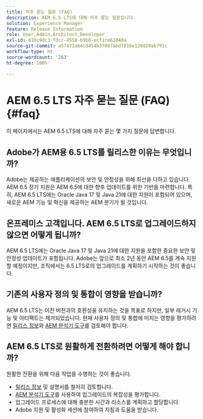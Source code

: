 ```yaml
---
title: 자주 묻는 질문 (FAQ)
description: AEM 6.5 LTS에 대해 자주 묻는 질문입니다.
solution: Experience Manager
feature: Release Information
role: User,Admin,Architect,Developer
exl-id: d18c9dc3-fdcc-4558-b9b6-ecf1ce61048a
source-git-commit: a57a71a64cd454b37087abdf01be120d20ab791c
workflow-type: ht
source-wordcount: '263'
ht-degree: 100%

---
```


# AEM 6.5 LTS 자주 묻는 질문 (FAQ) {#faq}

이 페이지에서는 AEM 6.5 LTS에 대해 자주 묻는 몇 가지 질문에 답변합니다.

## Adobe가 AEM용 6.5 LTS를 릴리스한 이유는 무엇입니까?

Adobe는 제공하는 애플리케이션의 보안 및 안정성을 위해 최선을 다하고 있습니다. AEM 6.5 장기 지원은 AEM 6.5에 대한 향후 업데이트를 위한 기반을 마련합니다. 특히, AEM 6.5 LTS에는 Oracle Java 17 및 Java 21에 대한 지원이 포함되어 있으며, 새로운 AEM 기능 및 혁신을 제공하는 AEM 분기가 될 것입니다.

## 온프레미스 고객입니다. AEM 6.5 LTS로 업그레이드하지 않으면 어떻게 됩니까?

AEM 6.5 LTS에는 Oracle Java 17 및 Java 21에 대한 지원을 포함한 중요한 보안 및 안정성 업데이트가 포함됩니다. Adobe는 앞으로 최소 2년 동안 AEM 6.5를 계속 지원할 예정이지만, 조직에서는 6.5 LTS로의 업그레이드를 계획하기 시작하는 것이 좋습니다.

## 기존의 사용자 정의 및 통합이 영향을 받습니까?

AEM 6.5 LTS는 이전 버전과의 호환성을 유지하는 것을 목표로 하지만, 일부 레거시 기능 및 아티팩트는 제거되었습니다.
현재 사용자 정의 및 통합에 미치는 영향을 평가하려면 [릴리스 정보](/help/release-notes/release-notes.md#deprecated-and-removed-features)와 [AEM 분석기 도구](/help/sites-deploying/aem-analyzer.md)를 검토해야 합니다.

## AEM 6.5 LTS로 원활하게 전환하려면 어떻게 해야 합니까?

원활한 전환을 위해 다음 작업을 수행하는 것이 좋습니다.

* [릴리스 정보](/help/release-notes/release-notes.md) 및 설명서를 철저히 검토합니다.
* [AEM 분석기 도구](/help/sites-deploying/aem-analyzer.md)를 사용하여 업그레이드의 복잡성을 평가합니다.
* 업그레이드 프로세스에 대해 충분한 시간과 리소스를 계획하고 할당합니다.
* Adobe 지원 및 활성화 세션에 참여하여 지침과 도움을 받습니다.
